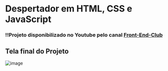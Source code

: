 
# Despertador em HTML, CSS e JavaScript

### ‼Projeto disponibilizado no Youtube pelo canal [Front-End-Club](https://www.youtube.com/watch?v=wiWfXoefI2U&list=WL&index=16&t=6s)


## Tela final do Projeto

![image](https://user-images.githubusercontent.com/1547002/186302186-5dc36ed0-6138-4753-b79d-1f101a82a7d0.png)
